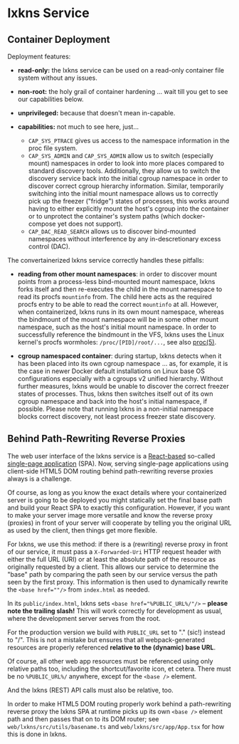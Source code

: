 # lxkns Service

## Container Deployment

Deployment features:

- **read-only:** the lxkns service can be used on a read-only container file
  system without any issues.

- **non-root:** the holy grail of container hardening … wait till you get to
  see our capabilities below.

- **unprivileged:** because that doesn't mean in-capable.

- **capabilities:** not much to see here, just…
  - `CAP_SYS_PTRACE` gives us access to the namespace information in the proc
    file system.
  - `CAP_SYS_ADMIN` and `CAP_SYS_ADMIN` allow us to switch (especially mount)
    namespaces in order to look into more places compared to standard discovery
    tools. Additionally, they allow us to switch the discovery service back into
    the initial cgroup namespace in order to discover correct cgroup hierarchy
    information. Similar, temporarily switching into the initial mount namespace
    allows us to correctly pick up the freezer ("fridge") states of processes,
    this works around having to either explicitly mount the host's cgroup into
    the container or to unprotect the container's system paths (which
    docker-compose yet does not support).
  - `CAP_DAC_READ_SEARCH` allows us to discover bind-mounted namespaces without
    interference by any in-descretionary excess control (DAC).

The convertainerized lxkns service correctly handles these pitfalls:

- **reading from other mount namespaces**: in order to discover mount points
  from a process-less bind-mounted mount namespace, lxkns forks itself and then
  re-executes the child in the mount namespace to read its procfs `mountinfo`
  from. The child here acts as the required procfs entry to be able to read the
  correct `mountinfo` at all. However, when containerized, lxkns runs in its own
  mount namespace, whereas the bindmount of the mount namespace will be in some
  other mount namespace, such as the host's initial mount namespace. In order to
  successfully reference the bindmount in the VFS, lxkns uses the Linux kernel's
  procfs wormholes: `/proc/[PID]/root/...`, see also
  [proc(5)](https://man7.org/linux/man-pages/man5/proc.5.html).

- **cgroup namespaced container**: during startup, lxkns detects when it has
  been placed into its own cgroup namespace ... as, for example, it is the case
  in newer Docker default installations on Linux base OS configurations
  especially with a cgroups v2 unified hierarchy. Without further measures, lxkns would be unable to discover the correct freezer states of processes. Thus, lxkns then switches itself out of its own cgroup namespace and back into the host's initial namespace, if possible. Please note that running lxkns in a non-initial namespace blocks correct discovery, not least process freezer state discovery.

## Behind Path-Rewriting Reverse Proxies

The web user interface of the lxkns service is a
[React-based](https://reactjs.org/) so-called [single-page
application](https://en.wikipedia.org/wiki/Single-page_application) (SPA). Now,
serving single-page applications using client-side HTML5 DOM routing behind
path-rewriting reverse proxies always is a challenge.

Of course, as long as you know the exact details where your containerized server
is going to be deployed you might statically set the final base path and build
your React SPA to exactly this configuration. However, if you want to make your
server image more versatile and know the reverse proxy (proxies) in front of
your server will cooperate by telling you the original URL as used by the
client, then things get more flexible.

For lxkns, we use this method: if there is a (rewriting) reverse proxy in front
of our service, it must pass a `X-Forwarded-Uri` HTTP request header with either
the full URL (URI) or at least the absolute path of the resource as originally
requested by a client. This allows our service to determine the "base" path by
comparing the path seen by our service versus the path seen by the first proxy.
This information is then used to dynamically rewrite the `<base href=""/>` from
`index.html` as needed.

In its `public/index.html`, lxkns sets `<base href="%PUBLIC_URL%/"/>` – **please
note the trailing slash!** This will work correctly for development as usual,
where the development server serves from the root.

For the production version we build with `PUBLIC_URL` set to "." (sic!) instead
to "/". This is not a mistake but ensures that all webpack-generated resources
are properly referenced **relative to the (dynamic) base URL**.

Of course, all other web app resources must be referenced using only relative
paths too, including the shortcut/favorite icon, et cetera. There must be no
`%PUBLIC_URL%/` anywhere, except for the `<base />` element.

And the lxkns (REST) API calls must also be relative, too.

In order to make HTML5 DOM routing properly work behind a path-rewriting reverse
proxy the lxkns SPA at runtime picks up its own `<base />` element path and then
passes that on to its DOM router; see `web/lxkns/src/utils/basename.ts` and
`web/lxkns/src/app/App.tsx` for how this is done in lxkns.
